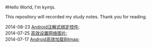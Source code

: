 #Hello World, I'm kymjs.

This repository will recorded my study notes. Thank you for reading.<br>

2014-08-23 [Android注解式绑定控件](https://github.com/kymjs/blog/blob/master/Android%E6%B3%A8%E8%A7%A3%E5%BC%8F%E7%BB%91%E5%AE%9A%E6%8E%A7%E4%BB%B6.md);<br>
2014-07-25 [高效设置网络图片](https://github.com/kymjs/blog/blob/master/%E9%AB%98%E6%95%88%E8%AE%BE%E7%BD%AE%E7%BD%91%E7%BB%9C%E5%9B%BE%E7%89%87.md);<br>
2014-07-17 [Android高效加载Bitmap](https://github.com/kymjs/blog/blob/master/%E9%AB%98%E6%95%88%E5%8A%A0%E8%BD%BDBitmap.md);<br>